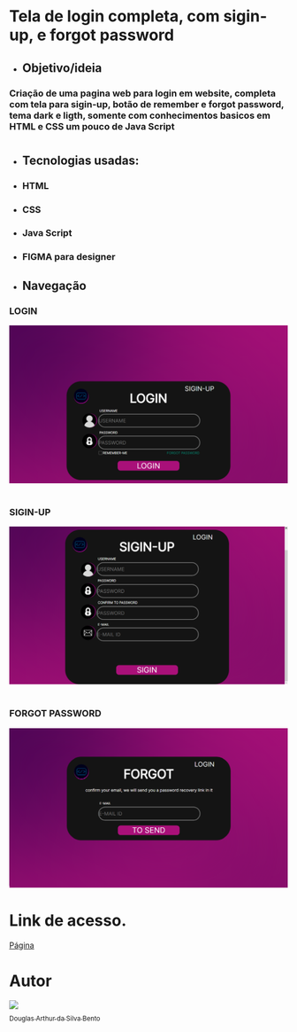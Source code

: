 # Tela de login completa, com sigin-up, e forgot password

* ## Objetivo/ideia
### Criação de uma pagina web para login em website, completa com tela para sigin-up, botão de remember e forgot password, tema dark e ligth, somente com conhecimentos basicos em HTML e CSS um pouco de Java Script
#
#
* ## Tecnologias usadas:
* ### HTML
* ### CSS
* ### Java Script
* ### FIGMA para designer

* ## Navegação
### LOGIN
<html>
    <img src="./images/area login.png" />
</html>

#
### SIGIN-UP

<html>
    <img src="./images/area sigin.png" />
</html>

#
### FORGOT PASSWORD

<html>
    <img src="./images/area forgot.png" />
</html>

# Link de acesso.

<html>
    <a href="https://minhaweblogin.netlify.app">Página</a>
</html>

#

# Autor


[<img src="https://avatars.githubusercontent.com/u/106849298?s=400&u=32da81625b4d70bc25578e099fce392b77b75634&v=4" width=115><br><sub>Douglas Arthur da Silva Bento</sub>](https://github.com/douglasarthurr)

